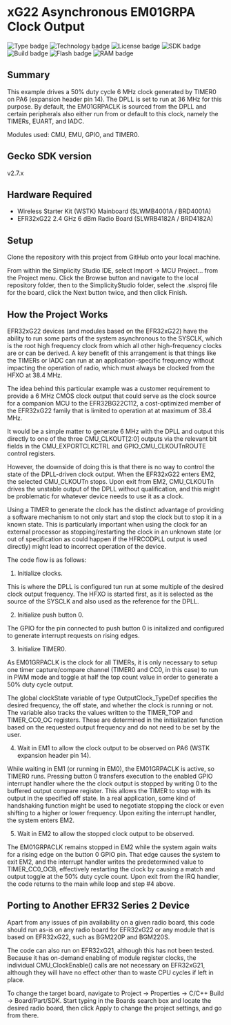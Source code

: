 # xG22 Asynchronous EM01GRPA Clock Output #
![Type badge](https://img.shields.io/badge/dynamic/json?url=https://raw.githubusercontent.com/SiliconLabs/application_examples_ci/master/platform_applications/platform_async_em01grpaclk_out_series2_common.json&label=Type&query=type&color=green)
![Technology badge](https://img.shields.io/badge/dynamic/json?url=https://raw.githubusercontent.com/SiliconLabs/application_examples_ci/master/platform_applications/platform_async_em01grpaclk_out_series2_common.json&label=Technology&query=technology&color=green)
![License badge](https://img.shields.io/badge/dynamic/json?url=https://raw.githubusercontent.com/SiliconLabs/application_examples_ci/master/platform_applications/platform_async_em01grpaclk_out_series2_common.json&label=License&query=license&color=green)
![SDK badge](https://img.shields.io/badge/dynamic/json?url=https://raw.githubusercontent.com/SiliconLabs/application_examples_ci/master/platform_applications/platform_async_em01grpaclk_out_series2_common.json&label=SDK&query=sdk&color=green)
![Build badge](https://img.shields.io/endpoint?url=https://raw.githubusercontent.com/SiliconLabs/application_examples_ci/master/platform_applications/platform_async_em01grpaclk_out_series2_build_status.json)
![Flash badge](https://img.shields.io/badge/dynamic/json?url=https://raw.githubusercontent.com/SiliconLabs/application_examples_ci/master/platform_applications/platform_async_em01grpaclk_out_series2_common.json&label=Flash&query=flash&color=blue)
![RAM badge](https://img.shields.io/badge/dynamic/json?url=https://raw.githubusercontent.com/SiliconLabs/application_examples_ci/master/platform_applications/platform_async_em01grpaclk_out_series2_common.json&label=RAM&query=ram&color=blue)

## Summary ##

This example drives a 50% duty cycle 6 MHz clock generated by TIMER0
on PA6 (expansion header pin 14). The DPLL is set to run at 36 MHz for
this purpose. By default, the EM01GRPACLK is sourced from the DPLL and
certain peripherals also either run from or default to this clock,
namely the TIMERs, EUART, and IADC.

Modules used: CMU, EMU, GPIO, and TIMER0.

## Gecko SDK version ##

v2.7.x

## Hardware Required ##

* Wireless Starter Kit (WSTK) Mainboard (SLWMB4001A / BRD4001A)
* EFR32xG22 2.4 GHz 6 dBm Radio Board (SLWRB4182A / BRD4182A)

## Setup ##

Clone the repository with this project from GitHub onto your local machine.

From within the Simplicity Studio IDE, select Import -> MCU Project...
from the Project menu. Click the Browse button and navigate to the
local repository folder, then to the SimplicityStudio folder, select
the .slsproj file for the board, click the Next button twice, and then
click Finish.

## How the Project Works ##

EFR32xG22 devices (and modules based on the EFR32xG22) have the ability
to run some parts of the system asynchronous to the SYSCLK, which is the
root high frequency clock from which all other high-frequency clocks are
or can be derived. A key benefit of this arrangement is that things like
the TIMERs or IADC can run at an application-specific frequency without
impacting the operation of radio, which must always be clocked from the
HFXO at 38.4 MHz.

The idea behind this particular example was a customer requirement to
provide a 6 MHz CMOS clock output that could serve as the clock source
for a companion MCU to the EFR32BG22C112, a cost-optimized member of
the EFR32xG22 family that is limited to operation at at maximum of 38.4 MHz.

It would be a simple matter to generate 6 MHz with the DPLL and output
this directly to one of the three CMU_CLKOUT[2:0] outputs via the
relevant bit fields in the CMU_EXPORTCLKCTRL and GPIO_CMU_CLKOUTnROUTE
control registers.

However, the downside of doing this is that there is no way to control
the state of the DPLL-driven clock output. When the EFR32xG22 enters
EM2, the selected CMU_CLKOUTn stops. Upon exit from EM2, CMU_CLKOUTn
drives the unstable output of the DPLL without qualification, and this
might be problematic for whatever device needs to use it as a clock.

Using a TIMER to generate the clock has the distinct advantage of
providing a software mechanism to not only start and stop the clock
but to stop it in a known state. This is particularly important when
using the clock for an external processor as stopping/restarting the
clock in an unknown state (or out of specification as could happen
if the HFRCODPLL output is used directly) might lead to incorrect
operation of the device. 

The code flow is as follows:

1. Initialize clocks.

This is where the DPLL is configured tun run at some multiple of the
desired clock output frequency. The HFXO is started first, as it is
selected as the source of the SYSCLK and also used as the reference
for the DPLL.

2. Initialize push button 0.

The GPIO for the pin connected to push button 0 is initalized and
configured to generate interrupt requests on rising edges.

3. Initialize TIMER0.

As EM01GRPACLK is the clock for all TIMERs, it is only necessary to
setup one timer capture/compare channel (TIMER0 and CC0, in this case)
to run in PWM mode and toggle at half the top count value in order to
generate a 50% duty cycle output.

The global clockState variable of type OutputClock_TypeDef specifies
the desired frequency, the off state, and whether the clock is running
or not. The variable also tracks the values written to the TIMER_TOP
and TIMER_CC0_OC registers. These are determined in the initialization
function based on the requested output frequency and do not need to be
set by the user.

4. Wait in EM1 to allow the clock output to be observed on PA6 (WSTK expansion header pin 14).

While waiting in EM1 (or running in EM0), the EM01GRPACLK is active, so
TIMER0 runs. Pressing button 0 transfers execution to the enabled GPIO
interrupt handler where the the clock output is stopped by writing 0 to
the buffered output compare register. This allows the TIMER to stop
with its output in the specified off state. In a real application, some
kind of handshaking function might be used to negotiate stopping the
clock or even shifting to a higher or lower frequency. Upon exiting the
interrupt handler, the system enters EM2.

5. Wait in EM2 to allow the stopped clock output to be observed.

The EM01GRPACLK remains stopped in EM2 while the system again waits for
a rising edge on the button 0 GPIO pin. That edge causes the system to
exit EM2, and the interrupt handler writes the predetermined value to
TIMER_CC0_OCB, effectively restarting the clock by causing a match and
output toggle at the 50% duty cycle count. Upon exit from the IRQ
handler, the code returns to the main while loop and step #4 above.

## Porting to Another EFR32 Series 2 Device ##

Apart from any issues of pin availability on a given radio board, this
code should run as-is on any radio board for EFR32xG22 or any module
that is based on EFR32xG22, such as BGM220P and BGM220S.

The code can also run on EFR32xG21, although this has not been tested.
Because it has on-demand enabling of module register clocks, the
individual CMU_ClockEnable() calls are not necessary on EFR32xG21,
although they will have no effect other than to waste CPU cycles if
left in place.

To change the target board, navigate to Project -> Properties -> C/C++ Build -> Board/Part/SDK. Start typing in the Boards
search box and locate the desired radio board, then click Apply to change the project settings, and go from there.